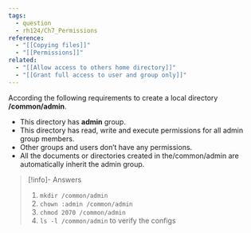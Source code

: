 ```yaml
---
tags:
  - question
  - rh124/Ch7_Permissions
reference:
  - "[[Copying files]]"
  - "[[Permissions]]"
related:
  - "[[Allow access to others home directory]]"
  - "[[Grant full access to user and group only]]"
---
```


According the following requirements to create a local directory **/common/admin**.

- This directory has **admin** group.
- This directory has read, write and execute permissions for all admin group members.
- Other groups and users don’t have any permissions.
- All the documents or directories created in the/common/admin are automatically inherit the admin group.

> [!info]- Answers
>
> 1.  `mkdir /common/admin`
> 2.  `chown :admin /common/admin`
> 3.  `chmod 2070 /common/admin `
> 4.  `ls -l /common/admin` to verify the configs
